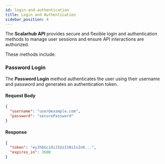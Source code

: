 ```yaml
---
id: login-and-authentication
title: Login and Authentication
sidebar_position: 4
---
```


The **Scalarhub API** provides secure and flexible login and authentication methods to manage user sessions and ensure API interactions are authorized.

These methods include:

### Password Login

The **Password Login** method authenticates the user using their username and password and generates an authentication token.

#### Request Body

```json
{
  "username": "user@example.com",
  "password": "securePassword"
}
```

#### Response 

```json
{
  "token": "eyJhbGciOiJIUzI1NiIsInR...",
  "expires_in": 3600
}

```
